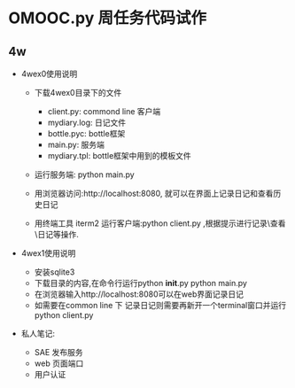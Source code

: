 # OMOOC.py 周任务代码试作

## 4w
- 4wex0使用说明
    + 下载4wex0目录下的文件
      * client.py: commond line 客户端
      * mydiary.log: 日记文件
      * bottle.pyc: bottle框架
      * main.py: 服务端
      * mydiary.tpl: bottle框架中用到的模板文件
    
     + 运行服务端: python main.py
     + 用浏览器访问:http://localhost:8080, 就可以在界面上记录日记和查看历史日记
     + 用终端工具 iterm2 运行客户端:python client.py ,根据提示进行记录\查看\日记等操作.

- 4wex1使用说明
    + 安装sqlite3
    + 下载目录的内容,在命令行运行python __init__.py python main.py
    + 在浏览器输入http://localhost:8080可以在web界面记录日记
    + 如需要在common line 下 记录日记则需要再新开一个terminal窗口并运行python client.py
    
- 私人笔记:
    + SAE 发布服务
    + web 页面端口
    + 用户认证
